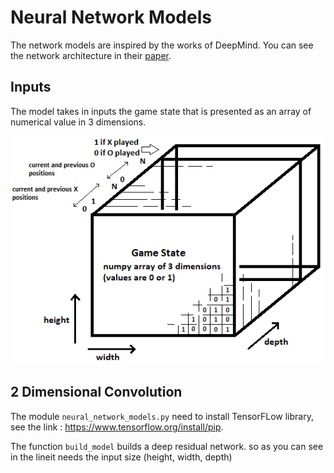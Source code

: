 # Neural Network Models
The network models are inspired by the works of DeepMind. You can see the network architecture in their [paper](https://medium.com/applied-data-science/alphago-zero-explained-in-one-diagram-365f5abf67e0). 

## Inputs
The model takes in inputs the game state that is presented as an array of numerical value in 3 dimensions.

![game state](https://github.com/JonathanVengadasalam/AlphaZero-Artificial-Intelligence/blob/master/images/game%20state%20architecture.png)

## 2 Dimensional Convolution

The module `neural_network_models.py` need to install TensorFLow library, see the link : https://www.tensorflow.org/install/pip.

The function `build_model` builds a deep residual network. so as you can see in the lineit needs the input size (height, width, depth)
